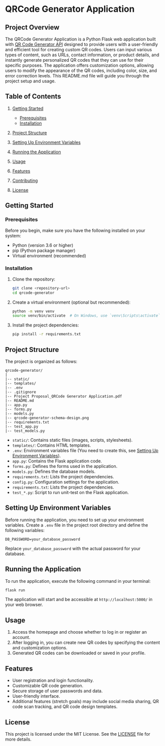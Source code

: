 # QRCode Generator Application

## Project Overview

The QRCode Generator Application is a Python Flask web application built with [QR Code Generator API](https://goqr.me/api/doc/create-qr-code/) designed to provide users with a user-friendly and efficient tool for creating custom QR codes. Users can input various types of content, such as URLs, contact information, or product details, and instantly generate personalized QR codes that they can use for their specific purposes. The application offers customization options, allowing users to modify the appearance of the QR codes, including color, size, and error correction levels. This README.md file will guide you through the project setup and usage.

## Table of Contents

1. [Getting Started](#getting-started)
   - [Prerequisites](#prerequisites)
   - [Installation](#installation)
2. [Project Structure](#project-structure)

3. [Setting Up Environment Variables](#setting-up-environment-variables)

4. [Running the Application](#running-the-application)

5. [Usage](#usage)

6. [Features](#features)

7. [Contributing](#contributing)

8. [License](#license)

## Getting Started

### Prerequisites

Before you begin, make sure you have the following installed on your system:

- Python (version 3.6 or higher)
- pip (Python package manager)
- Virtual environment (recommended)

### Installation

1. Clone the repository:

   ```bash
   git clone <repository-url>
   cd qrcode-generator
   ```

2. Create a virtual environment (optional but recommended):

   ```bash
   python -m venv venv
   source venv/bin/activate  # On Windows, use `venv\Scripts\activate`
   ```

3. Install the project dependencies:

   ```bash
   pip install -r requirements.txt
   ```

## Project Structure

The project is organized as follows:

```
qrcode-generator/
|
|-- static/
|-- templates/
|-- .env
|-- .gitignore
|-- Project Proposal_QRCode Generator Application.pdf
|-- README.md
|-- app.py
|-- forms.py
|-- models.py
|-- qrcode-generator-schema-design.png
|-- requirements.txt
|-- test_app.py
|-- test_models.py
```

- `static/`: Contains static files (images, scripts, stylesheets).
- `templates/`: Contains HTML templates.
- `.env`: Environment variables file (You need to create this, see [Setting Up Environment Variables](#setting-up-environment-variables)).
- `app.py`: Contains the Flask application code.
- `forms.py`: Defines the forms used in the application.
- `models.py`: Defines the database models.
- `requirements.txt`: Lists the project dependencies.
- `config.py`: Configuration settings for the application.
- `requirements.txt`: Lists the project dependencies.
- `test_*.py`: Script to run unit-test on the Flask application.

## Setting Up Environment Variables

Before running the application, you need to set up your environment variables. Create a `.env` file in the project root directory and define the following variables:

```plaintext
DB_PASSWORD=your_database_password
```

Replace `your_database_password` with the actual password for your database.

## Running the Application

To run the application, execute the following command in your terminal:

```bash
flask run
```

The application will start and be accessible at `http://localhost:5000/` in your web browser.

## Usage

1. Access the homepage and choose whether to log in or register an account.
2. After logging in, you can create new QR codes by specifying the content and customization options.
3. Generated QR codes can be downloaded or saved in your profile.

## Features

- User registration and login functionality.
- Customizable QR code generation.
- Secure storage of user passwords and data.
- User-friendly interface.
- Additional features (stretch goals) may include social media sharing, QR code scan tracking, and QR code design templates.

## License

This project is licensed under the MIT License. See the [LICENSE](LICENSE) file for more details.
